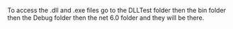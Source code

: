 To access the .dll and .exe files go to the DLLTest folder then the bin folder then the Debug folder then the net 6.0 folder and they will be there.
